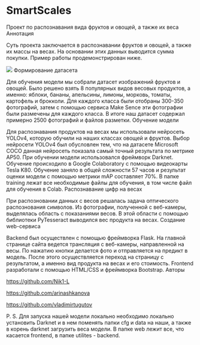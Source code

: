 # SmartScales
Проект по распознавания вида фруктов и овощей, а также их веса
Аннотация

Суть проекта заключается в распознавании фруктов и овощей, а также их массы на весах. На основании этих данных выводится сумма покупки. Пример работы продемонстрирован ниже.

![](https://github.com/vladimirtugutov/SmartScales/blob/main/web_gif.gif)
Формирование датасета

Для обучения модели мы собрали датасет изображений фруктов и овощей. Было решено взять 8 популярных видов весовых продуктов, а именно: яблоки, бананы, апельсины, лимоны, морковь, томаты, картофель и брокколи. Для каждого класса были отобраны 300-350 фотографий, затем с помощью сервиса Make Sence эти фотографии были размечены для каждого класса. В итоге наш датасет содержал примерно 2500 фотографий и файлов разметки.
Обучение модели

Для распознавания продуктов на весах мы использовали нейросеть YOLOv4, которую обучили на наших классах овощей и фруктов. Выбор нейросети YOLOv4 был обусловлен тем, что на датасете Microsoft COCO данная нейросеть показала самый точный результата по метрике AP50. При обучении модели использовался фреймворк Darknet. Обучение происходило в Google Colaboratory с помощью видеокарты Tesla K80. Обучение заняло в общей сложности 57 часов и результат оценки модели с помощью метрики mAP составляет 70%. В папке training лежат все необходимые файлы для обучения, в том числе файл для обучения в Colab.
Распознавание цифр на весах

При распозновании данных с весов решалась задача оптического распознования символов. Из фотографии, полученной с веб-камеры, выделялась область с показаниями весов. В этой области с помощью библиотеки PyTesseract выводился вес продукта на весах.
Создание web-сервиса

Backend был осуществлен с помощью фреймворка Flask. На главной странице сайта ведется трансляция с веб-камеры, направленной на весы. По нажатию кнопки делается фото и отправляется на предикт в модель. После этого осуществляется переход на страницу с результатом, а именно вид продукта на весах и его стоимость. Frontend разработали с помощью HTML/CSS и фреймворка Bootstrap.
Авторы

https://github.com/Nik1-L

https://github.com/arinashkanova

https://github.com/vladimirtugutov

P. S. Для запуска нашей модели локально необходимо локально установить Darknet и в нем поменять папки cfg и data на наши, а также в корень darknet загрузить веса модели. В папке web лежит все, что касается frontend, в папке utilites - backend.
